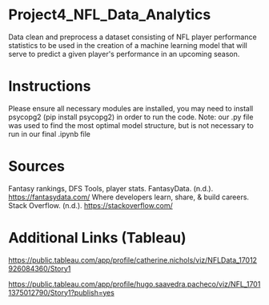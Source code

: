 # Project4_NFL_Data_Analytics
Data clean and preprocess a dataset consisting of NFL player performance statistics to be used in the creation of a machine learning model that will serve to predict a given player's performance in an upcoming season.
# Instructions
Please ensure all necessary modules are installed, you may need to install psycopg2 (pip install psycopg2) in order to run the code.
Note: our .py file was used to find the most optimal model structure, but is not necessary to run in our final .ipynb file
# Sources
Fantasy rankings, DFS Tools, player stats. FantasyData. (n.d.). https://fantasydata.com/ 
Where developers learn, share, &amp; build careers. Stack Overflow. (n.d.). https://stackoverflow.com/
# Additional Links (Tableau)
https://public.tableau.com/app/profile/catherine.nichols/viz/NFLData_17012926084360/Story1 

https://public.tableau.com/app/profile/hugo.saavedra.pacheco/viz/NFL_17011375012790/Story1?publish=yes 